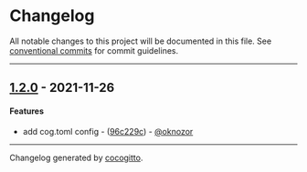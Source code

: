 # Changelog
All notable changes to this project will be documented in this file. See [conventional commits](https://www.conventionalcommits.org/) for commit guidelines.

- - -
## [1.2.0](https://github.com/cocogitto/cocogitto_bot_playground/compare/1.1.0..1.2.0) - 2021-11-26
#### Features
- add cog.toml config - ([96c229c](https://github.com/cocogitto/cocogitto_bot_playground/commit/96c229c3d47a2ad2e87d0c7f1a5b6839df52b106)) - [@oknozor](https://github.com/oknozor)
- - -

Changelog generated by [cocogitto](https://github.com/cocogitto/cocogitto).
